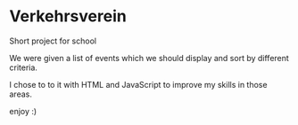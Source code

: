 # Verkehrsverein

Short project for school                           

We were given a list of events which we should display and sort by different criteria.                       

I chose to to it with HTML and JavaScript to improve my skills in those areas.              

enjoy  :)
